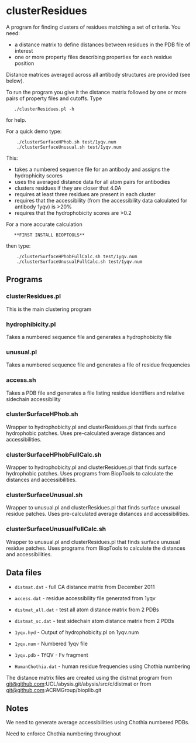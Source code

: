 clusterResidues
===============

A program for finding clusters of residues matching a set of
criteria. You need:

- a distance matrix to define distances between residues in the PDB file of interest 
- one or more property files describing properties for each residue position

Distance matrices averaged across all antibody structures are provided (see below).

To run the program you give it the distance matrix followed by one or
more pairs of property files and cutoffs. Type

```
   ./clusterResidues.pl -h
```

for help.

For a quick demo type:

```
    ./clusterSurfaceHPhob.sh test/1yqv.num
    ./clusterSurfaceUnusual.sh test/1yqv.num
```

This:
- takes a numbered sequence file for an antibody and assigns the hydrophicity scores
- uses the averaged distance data for all atom pairs for antibodies
- clusters residues if they are closer that 4.0A
- requires at least three residues are present in each cluster
- requires that the accessibility (from the accessibility data calculated for antibody 1yqv) is >20%
- requires that the hydrophobicity scores are >0.2


For a more accurate calculation

```
   **FIRST INSTALL BIOPTOOLS**
```

then type:

```
    ./clusterSurfaceHPhobFullCalc.sh test/1yqv.num
    ./clusterSurfaceUnusualFullCalc.sh test/1yqv.num
```



Programs
--------

### clusterResidues.pl
This is the main clustering program

### hydrophibicity.pl
Takes a numbered sequence file and generates a hydrophobicity file

### unusual.pl
Takes a numbered sequence file and generates a file of residue frequencies

### access.sh
Takes a PDB file and generates a file listing residue identifiers and
relative sidechain accessibility

### clusterSurfaceHPhob.sh
Wrapper to hydrophobicity.pl and clusterResidues.pl that finds surface
hydrophobic patches. Uses pre-calculated average distances and accessibilities.

### clusterSurfaceHPhobFullCalc.sh
Wrapper to hydrophobicity.pl and clusterResidues.pl that finds surface
hydrophobic patches. Uses programs from BiopTools to calculate the distances
and accessibilities.

### clusterSurfaceUnusual.sh
Wrapper to unusual.pl and clusterResidues.pl that finds surface
unusual residue patches. Uses pre-calculated average distances and accessibilities.

### clusterSurfaceUnusualFullCalc.sh
Wrapper to unusual.pl and clusterResidues.pl that finds surface
unusual residue patches. Uses programs from BiopTools to calculate the distances
and accessibilities.

Data files
----------
- `distmat.dat`      - full CA distance matrix from December 2011
- `access.dat`       - residue accessibility file generated from 1yqv

- `distmat_all.dat`  - test all atom distance matrix from 2 PDBs
- `distmat_sc.dat`   - test sidechain atom distance matrix from 2 PDBs

- `1yqv.hyd`         - Output of hydrophobicity.pl on 1yqv.num
- `1yqv.num`         - Numbered 1yqv file
- `1yqv.pdb`         - 1YQV - Fv fragment
- `HumanChothia.dat` - human residue frequencies using Chothia numbering

The distance matrix files are created using the distmat program from
git@github.com:UCL/abysis.git/abysis/src/c/distmat
or from
git@github.com:ACRMGroup/bioplib.git


Notes
-----

We need to generate average accessibilities using Chothia numbered PDBs.

Need to enforce Chothia numbering throughout

